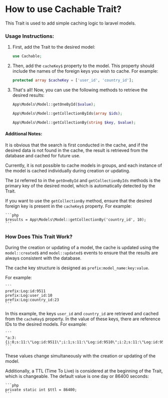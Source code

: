 # How to use Cachable Trait?

This Trait is used to add simple caching logic to laravel models.

### Usage Instructions:

1. First, add the Trait to the desired model:

    ```php
    use Cachable;
    ```

2. Then, add the `cacheKey$` property to the model. This property should include the names of the foreign keys you wish to cache. For example:

    ```php
    protected array $cacheKey = ['user_id', 'country_id'];
    ```

3. That's all! Now, you can use the following methods to retrieve the desired results:

    ```php
    App\Models\Model::getOneById($value);

    App\Models\Model::getCollectionByIds(array $ids);

    App\Models\Model::getCollectionBy(string $key, $value);
    ```

#### Additional Notes:

It is obvious that the search is first conducted in the cache, and if the desired data is not found in the cache, the result is retrieved from the database and cached for future use.

Currently, it is not possible to cache models in groups, and each instance of the model is cached individually during creation or updating.

The `Id` referred to in the `getOneById` and `getCollectionByIds` methods is the primary key of the desired model, which is automatically detected by the Trait.

If you want to use the `getCollectionBy` method, ensure that the desired foreign key is present in the `cacheKey$` property. For example:

    ```php
    $results = App\Models\Model::getCollectionBy('country_id', 10);
    ```

### How Does This Trait Work?

During the creation or updating of a model, the cache is updated using the `model::created$` and `model::updated$` events to ensure that the results are always consistent with the database.

The cache key structure is designed as `prefix:model_name:key:value`.

For example:

    ```
    prefix:Log:id:9511
    prefix:Log:user_id:10
    prefix:Log:country_id:23
    ```

In this example, the keys `user_id` and `country_id` are retrieved and cached from the `cacheKey$` property. In the value of these keys, there are reference IDs to the desired models. For example:

    ```
    "a:3:{i:0;s:11:\"Log:id:9511\";i:1;s:11:\"Log:id:9510\";i:2;s:11:\"Log:id:9509\";}"
    ```

These values change simultaneously with the creation or updating of the model.

Additionally, a TTL (Time To Live) is considered at the beginning of the Trait, which is changeable. The default value is one day or 86400 seconds:

    ```php
    private static int $ttl = 86400; 
    ```
